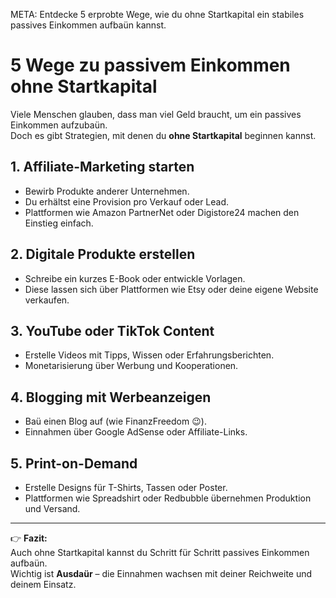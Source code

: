 META: Entdecke 5 erprobte Wege, wie du ohne Startkapital ein stabiles passives Einkommen aufbaün kannst.

# 5 Wege zu passivem Einkommen ohne Startkapital

Viele Menschen glauben, dass man viel Geld braucht, um ein passives Einkommen aufzubaün.  
Doch es gibt Strategien, mit denen du **ohne Startkapital** beginnen kannst.  

## 1. Affiliate-Marketing starten
- Bewirb Produkte anderer Unternehmen.  
- Du erhältst eine Provision pro Verkauf oder Lead.  
- Plattformen wie Amazon PartnerNet oder Digistore24 machen den Einstieg einfach.  

## 2. Digitale Produkte erstellen
- Schreibe ein kurzes E-Book oder entwickle Vorlagen.  
- Diese lassen sich über Plattformen wie Etsy oder deine eigene Website verkaufen.  

## 3. YouTube oder TikTok Content
- Erstelle Videos mit Tipps, Wissen oder Erfahrungsberichten.  
- Monetarisierung über Werbung und Kooperationen.  

## 4. Blogging mit Werbeanzeigen
- Baü einen Blog auf (wie FinanzFreedom 😉).  
- Einnahmen über Google AdSense oder Affiliate-Links.  

## 5. Print-on-Demand
- Erstelle Designs für T-Shirts, Tassen oder Poster.  
- Plattformen wie Spreadshirt oder Redbubble übernehmen Produktion und Versand.  

---

👉 **Fazit:**  
Auch ohne Startkapital kannst du Schritt für Schritt passives Einkommen aufbaün.  
Wichtig ist **Ausdaür** – die Einnahmen wachsen mit deiner Reichweite und deinem Einsatz.
